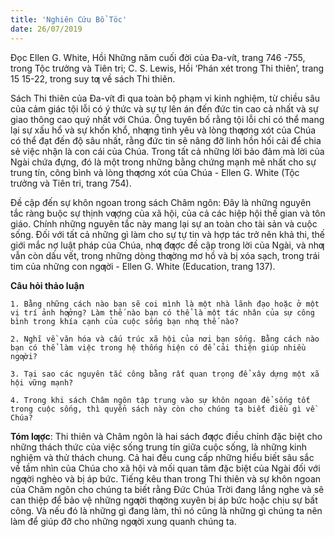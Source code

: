 ```yaml
---
title: 'Nghiên Cứu Bổ Töc'
date: 26/07/2019
---
```


Đọc Ellen G. White, Hồi Những năm cuối đời của Đa-vít, trang 746 -755, trong Tộc trưởng và Tiên tri; C. S. Lewis, Hồi ‘Phán xét trong Thi thiên’, trang 15 15-22, trong suy tƣ về sách Thi thiên.

Sách Thi thiên của Đa-vít đi qua toàn bộ phạm vi kinh nghiệm, từ chiều sâu của cảm giác tội lỗi có ý thức và sự tự lên án đến đức tin cao cả nhất và sự giao thông cao quý nhất với Chúa. Ông tuyên bố rằng tội lỗi chỉ có thể mang lại sự xấu hổ và sự khốn khổ, nhƣng tình yêu và lòng thƣơng xót của Chúa có thể đạt đến độ sâu nhất, rằng đức tin sẽ nâng đỡ linh hồn hối cải để chia sẻ việc nhận là con cái của Chúa. Trong tất cả những lời bảo đảm mà lời của Ngài chứa đựng, đó là một trong những bằng chứng mạnh mẽ nhất cho sự trung tín, công bình và lòng thƣơng xót của Chúa - Ellen G. White (Tộc trưởng và Tiên tri, trang 754).

Đề cập đến sự khôn ngoan trong sách Châm ngôn: Đây là những nguyên tắc ràng buộc sự thịnh vƣợng của xã hội, của cả các hiệp hội thế gian và tôn giáo. Chính những nguyên tắc này mang lại sự an toàn cho tài sản và cuộc sống. Đối với tất cả những gì làm cho sự tự tin và hợp tác trở nên khả thi, thế giới mắc nợ luật pháp của Chúa, nhƣ đƣợc đề cập trong lời của Ngài, và nhƣ vẫn còn dấu vết, trong những dòng thƣờng mơ hồ và bị xóa sạch, trong trái tim của những con ngƣời - Ellen G. White (Education, trang 137).

**Câu hỏi thảo luận**

`1. Bằng những cách nào bạn sẽ coi mình là một nhà lãnh đạo hoặc ở một vị trí ảnh hƣởng? Làm thế nào bạn có thể là một tác nhân của sự công bình trong khía cạnh của cuộc sống bạn nhƣ thế nào?`

`2. Nghĩ về văn hóa và cấu trúc xã hội của nơi bạn sống. Bằng cách nào bạn có thể làm việc trong hệ thống hiện có để cải thiện giúp nhiều ngƣời?`

`3. Tại sao các nguyên tắc công bằng rất quan trọng để xây dựng một xã hội vững mạnh?`

`4. Trong khi sách Châm ngôn tập trung vào sự khôn ngoan để sống tốt trong cuộc sống, thì quyển sách này còn cho chúng ta biết điều gì về Chúa?`

**Tóm lƣợc**: Thi thiên và Châm ngôn là hai sách đƣợc điều chỉnh đặc biệt cho những thách thức của việc sống trung tín giữa cuộc sống, là những kinh nghiệm và thử thách chung. Cả hai đều cung cấp những hiểu biết sâu sắc về tầm nhìn của Chúa cho xã hội và mối quan tâm đặc biệt của Ngài đối với ngƣời nghèo và bị áp bức. Tiếng kêu than trong Thi thiên và sự khôn ngoan của Châm ngôn cho chúng ta biết rằng Đức Chúa Trời đang lắng nghe và sẽ can thiệp để bảo vệ những ngƣời thƣờng xuyên bị áp bức hoặc chịu sự bất công. Và nếu đó là những gì đang làm, thì nó cũng là những gì chúng ta nên làm để giúp đỡ cho những ngƣời xung quanh chúng ta.